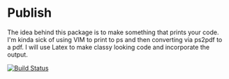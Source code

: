 # Publish

The idea behind this package is to make something that prints your code. I'm kinda sick of using VIM to print to ps and then converting via ps2pdf to a pdf. I will use Latex to make classy looking code and incorporate the output.

[![Build Status](https://travis-ci.org/dressel/Publish.jl.svg?branch=master)](https://travis-ci.org/dressel/Publish.jl)
